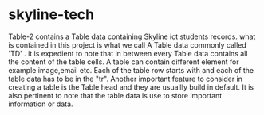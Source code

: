 # skyline-tech
Table-2 contains a Table data containing Skyline ict students records.
what is contained in this project is what we call A Table data commonly called 'TD' <td>.
it is expedient to note that in between every Table data contains all the content of the table cells.
A table can contain different element for example image,email etc.
Each of the table row starts with <tr> and each of the table data has to be in the "tr".
Another important feature to consider in creating a table is the Table head <th> and they are usuallly build in default.
It is also pertinent to note that the table data is use to store important information or data.  
